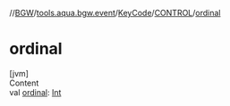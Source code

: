 //[BGW](../../../../index.md)/[tools.aqua.bgw.event](../../index.md)/[KeyCode](../index.md)/[CONTROL](index.md)/[ordinal](ordinal.md)



# ordinal  
[jvm]  
Content  
val [ordinal](ordinal.md): [Int](https://kotlinlang.org/api/latest/jvm/stdlib/kotlin/-int/index.html)  



